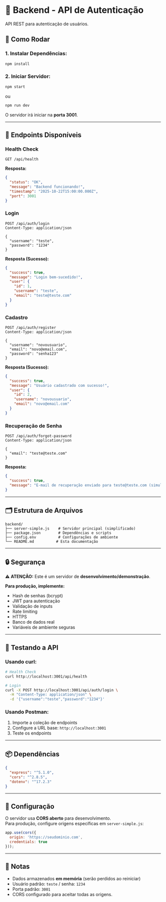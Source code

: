 # 🔧 Backend - API de Autenticação
API REST para autenticação de usuários.

## 🚀 Como Rodar

### 1. Instalar Dependências:
```bash
npm install
```

### 2. Iniciar Servidor:
```bash
npm start
```

ou

```bash
npm run dev
```

O servidor irá iniciar na **porta 3001**.

---

## 📡 Endpoints Disponíveis

### Health Check
```http
GET /api/health
```

**Resposta:**
```json
{
  "status": "OK",
  "message": "Backend funcionando!",
  "timestamp": "2025-10-22T15:00:00.000Z",
  "port": 3001
}
```

### Login
```http
POST /api/auth/login
Content-Type: application/json

{
  "username": "teste",
  "password": "1234"
}
```

**Resposta (Sucesso):**
```json
{
  "success": true,
  "message": "Login bem-sucedido!",
  "user": {
    "id": 1,
    "username": "teste",
    "email": "teste@teste.com"
  }
}
```

### Cadastro
```http
POST /api/auth/register
Content-Type: application/json

{
  "username": "novousuario",
  "email": "novo@email.com",
  "password": "senha123"
}
```

**Resposta (Sucesso):**
```json
{
  "success": true,
  "message": "Usuário cadastrado com sucesso!",
  "user": {
    "id": 2,
    "username": "novousuario",
    "email": "novo@email.com"
  }
}
```

### Recuperação de Senha
```http
POST /api/auth/forgot-password
Content-Type: application/json

{
  "email": "teste@teste.com"
}
```

**Resposta:**
```json
{
  "success": true,
  "message": "E-mail de recuperação enviado para teste@teste.com (simulação)"
}
```

---

## 🗂️ Estrutura de Arquivos

```
backend/
├── server-simple.js    # Servidor principal (simplificado)
├── package.json        # Dependências e scripts
├── config.env          # Configurações de ambiente
└── README.md          # Esta documentação
```

---

## 🔒 Segurança

⚠️ **ATENÇÃO:** Este é um servidor de **desenvolvimento/demonstração**.

**Para produção, implemente:**
- Hash de senhas (bcrypt)
- JWT para autenticação
- Validação de inputs
- Rate limiting
- HTTPS
- Banco de dados real
- Variáveis de ambiente seguras

---

## 🧪 Testando a API

### Usando curl:
```bash
# Health Check
curl http://localhost:3001/api/health

# Login
curl -X POST http://localhost:3001/api/auth/login \
  -H "Content-Type: application/json" \
  -d '{"username":"teste","password":"1234"}'
```

### Usando Postman:
1. Importe a coleção de endpoints
2. Configure a URL base: `http://localhost:3001`
3. Teste os endpoints

---

## 📦 Dependências

```json
{
  "express": "^5.1.0",
  "cors": "^2.8.5",
  "dotenv": "^17.2.3"
}
```

---

## 🔧 Configuração

O servidor usa **CORS aberto** para desenvolvimento.  
Para produção, configure origens específicas em `server-simple.js`:

```javascript
app.use(cors({
  origin: 'https://seudominio.com',
  credentials: true
}));
```

---

## 📝 Notas

- Dados armazenados **em memória** (serão perdidos ao reiniciar)
- Usuário padrão: `teste` / senha: `1234`
- Porta padrão: `3001`
- CORS configurado para aceitar todas as origens.
